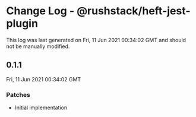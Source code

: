 # Change Log - @rushstack/heft-jest-plugin

This log was last generated on Fri, 11 Jun 2021 00:34:02 GMT and should not be manually modified.

## 0.1.1
Fri, 11 Jun 2021 00:34:02 GMT

### Patches

- Initial implementation

